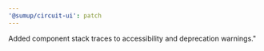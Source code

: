 ```yaml
---
'@sumup/circuit-ui': patch
---
```


Added component stack traces to accessibility and deprecation warnings."
